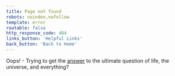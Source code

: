 ```yaml
---
title: Page not found
robots: noindex,nofollow
template: error
routable: false
http_response_code: 404
links_button: 'Helpful Links'
back_button: 'Back to Home'
---
```

Oops! - Trying to get the <a target="_blank" href="https://en.wikipedia.org/wiki/42_%28number%29"><u>answer</u></a> to the ultimate question of life, the universe, and everything?
